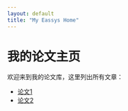 ```yaml
---
layout: default
title: "My Eassys Home"
---
```


# 我的论文主页

欢迎来到我的论文库，这里列出所有文章：
- [论文1](paper1.md)
- [论文2](paper2.md)
